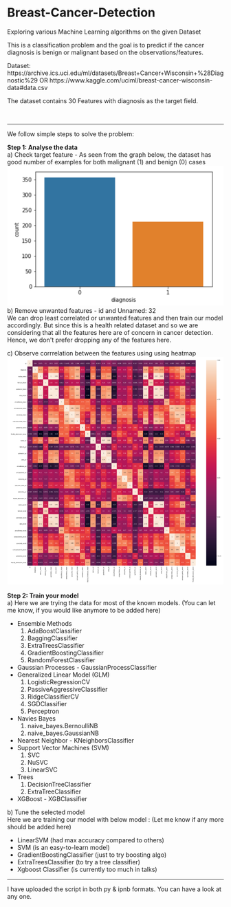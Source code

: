 # Breast-Cancer-Detection
Exploring various Machine Learning algorithms on the given Dataset

<p>This is a classification problem and the goal is to predict if the cancer diagnosis is benign or malignant based on the observations/features.</p> 

<p>Dataset: https://archive.ics.uci.edu/ml/datasets/Breast+Cancer+Wisconsin+%28Diagnostic%29 OR 
 https://www.kaggle.com/uciml/breast-cancer-wisconsin-data#data.csv </p> 
 
<p>The dataset contains 30 Features with diagnosis as the target field.</p>
<br/> 
<hr>
<div>
<p> We follow simple steps to solve the problem: </p>
 
 <p>
 <b>Step 1: Analyse the data</b> <br/>
 a) Check target feature - As seen from the graph below, the dataset has good number of examples for both malignant (1) and benign (0) cases <br>
  <img src="https://github.com/RoyKiran/Breast-Cancer-Detection/blob/master/images/mb_cancer.PNG"/>
  <br>
 b) Remove unwanted features - id and Unnamed: 32 
 <br> We can drop least correlated or unwanted features and then train our model accordingly. But since this is a health related dataset and so we are considering that all the features here are of concern in cancer detection. Hence, we don't prefer dropping any of the features here. <br>
  
 c) Observe corrrelation between the features using using heatmap <br>
  <img src="https://github.com/RoyKiran/Breast-Cancer-Detection/blob/master/images/heatmap.PNG"/>
 </p>
 <p>
 <b>Step 2: Train your model </b> <br/>
  a) Here we are trying the data for most of the known models. (You can let me know, if you would like anymore to be added here) <br>
<ul><li> Ensemble Methods 
  <ol><li> AdaBoostClassifier </li>
      <li> BaggingClassifier </li>
      <li> ExtraTreesClassifier </li>
      <li> GradientBoostingClassifier </li>
      <li> RandomForestClassifier </li> </ol> </li>
   <li> Gaussian Processes - GaussianProcessClassifier </li>
   <li> Generalized Linear Model (GLM)
     <ol><li> LogisticRegressionCV </li>
        <li> PassiveAggressiveClassifier </li>
        <li> RidgeClassifierCV </li>
        <li> SGDClassifier </li>
        <li> Perceptron </li> </ol>    </li>     
   <li> Navies Bayes 
     <ol><li> naive_bayes.BernoulliNB </li>
     <li> naive_bayes.GaussianNB </li></ol>  </li>
   <li> Nearest Neighbor - KNeighborsClassifier </li>
   <li> Support Vector Machines (SVM) 
      <ol><li> SVC </li>
      <li> NuSVC </li>
      <li> LinearSVC </li></ol> </li>
   <li> Trees
      <ol><li> DecisionTreeClassifier </li>
      <li> ExtraTreeClassifier </li></ol>  </li>
   <li> XGBoost - XGBClassifier </li></ul>
 </p>
 <p>
 b) Tune the selected model <br> 
 Here we are training our model with below model : (Let me know if any more should be added here)
<ul><li>LinearSVM (had max accuracy compared to others)</li>
 <li> SVM (is an easy-to-learn model)</li> <li> GradientBoostingClassifier (just to try boosting algo) </li><li> ExtraTreesClassifier (to try a tree classifier) </li> <li> Xgboost Classifier (is currently too much in talks) </li> </ol>
</div>

<hr>
<p>  I have uploaded the script in both py & ipnb formats. You can have a look at any one.</p>
